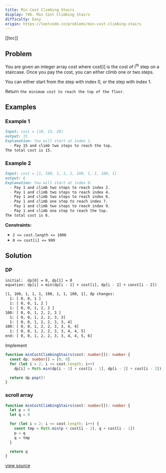 ```yaml
---
title: Min Cost Climbing Stairs
display: 746. Min Cost Climbing Stairs
difficulty: Easy
origin: https://leetcode.cn/problems/min-cost-climbing-stairs
---
```


[[toc]]

## Problem

You are given an integer array cost where cost[i] is the cost of i<sup>th</sup> step on a staircase. Once you pay the cost, you can either climb one or two steps.

You can either start from the step with index 0, or the step with index 1.

Return `the minimum cost to reach the top of the floor`.

## Examples

### Example 1

```md
Input: cost = [10, 15, 20]
output: 15
Explanation: You will start at index 1.
  - Pay 15 and climb two steps to reach the top.
The total cost is 15.
```

### Example 2

```md
Input: cost = [1, 100, 1, 1, 1, 100, 1, 1, 100, 1]
output: 6
Explanation: You will start at index 0.
  - Pay 1 and climb two steps to reach index 2.
  - Pay 1 and climb two steps to reach index 4.
  - Pay 1 and climb two steps to reach index 6.
  - Pay 1 and climb one step to reach index 7.
  - Pay 1 and climb two steps to reach index 9.
  - Pay 1 and climb one step to reach the top.
The total cost is 6.
```

**Constraints:**

- `2 <= cost.length <= 1000`
- `0 <= cost[i] <= 999`

## Solution

### DP

```txt
initial:  dp[0] = 0, dp[1] = 0
equation: dp[i] = min(dp[i - 1] + cost[i], dp[i - 2] + const[i - 2])

[1, 100, 1, 1, 1, 100, 1, 1, 100, 1], dp changes:
  1: [ 0, 0, 1 ]
  1: [ 0, 0, 1, 2 ]
  1: [ 0, 0, 1, 2, 2 ]
100: [ 0, 0, 1, 2, 2, 3 ]
  1: [ 0, 0, 1, 2, 2, 3, 3]
  1: [ 0, 0, 1, 2, 2, 3, 3, 4]
100: [ 0, 0, 1, 2, 2, 3, 3, 4, 4]
  1: [ 0, 0, 1, 2, 2, 3, 3, 4, 4, 5]
end: [ 0, 0, 1, 2, 2, 3, 3, 4, 4, 5, 6]
```

Implement

```ts
function minCostClimbingStairs(cost: number[]): number {
  const dp: number[] = [0, 0]
  for (let i = 2; i <= cost.length; i++)
    dp[i] = Math.min(dp[i - 1] + cost[i - 1], dp[i - 2] + cost[i - 2])

  return dp.pop()!
}
```

### scroll array

```ts
function minCostClimbingStairs(cost: number[]): number {
  let p = 0
  let q = 0

  for (let i = 2; i <= cost.length; i++) {
    const tmp = Math.min(p + cost[i - 2], q + cost[i - 1])
    p = q
    q = tmp
  }

  return q
}
```

[view source](https://leetcode.cn/problems/min-cost-climbing-stairs)
